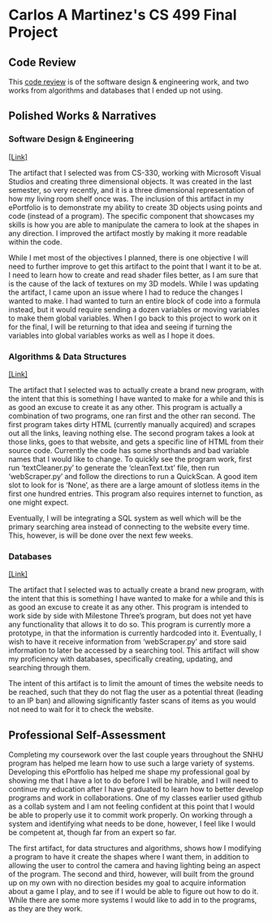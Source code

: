 # Carlos A Martinez's CS 499 Final Project

## Code Review

This [code review](https://youtu.be/rnRD6E8ajY4) is of the software design & engineering work, and two works from algorithms and databases that I ended up not using. 

## Polished Works & Narratives

### Software Design & Engineering
[[Link]](https://drive.google.com/file/d/1_i5aJq_LTRIAAwPYKd0VGlgpHQehP6Ol/view?usp=sharing)

   The artifact that I selected was from CS-330, working with Microsoft Visual Studios and creating three dimensional objects. It was created in the last semester, so very recently, and it is a three dimensional representation of how my living room shelf once was. The inclusion of this artifact in my ePortfolio is to demonstrate my ability to create 3D objects using points and code (instead of a program). The specific component that showcases my skills is how you are able to manipulate the camera to look at the shapes in any direction. I improved the artifact mostly by making it more readable within the code. 

   While I met most of the objectives I planned, there is one objective I will need to further improve to get this artifact to the point that I want it to be at. I need to learn how to create and read shader files better, as I am sure that is the cause of the lack of textures on my 3D models. While I was updating the artifact, I came upon an issue where I had to reduce the changes I wanted to make. I had wanted to turn an entire block of code into a formula instead, but it would require sending a dozen variables or moving variables to make them global variables. When I go back to this project to work on it for the final, I will be returning to that idea and seeing if turning the variables into global variables works as well as I hope it does. 

### Algorithms & Data Structures
[[Link]](https://drive.google.com/file/d/1U1U2e36jdGL8k2Yt0UkPXYuoDts7XZ3U/view?usp=sharing)

   The artifact that I selected was to actually create a brand new program, with the intent that this is something I have wanted to make for a while and this is as good an excuse to create it as any other. This program is actually a combination of two programs, one ran first and the other ran second. The first program takes dirty HTML (currently manually acquired) and scrapes out all the links, leaving nothing else. The second program takes a look at those links, goes to that website, and gets a specific line of HTML from their source code. Currently the code has some shorthands and bad variable names that I would like to change. To quickly see the program work, first run ‘textCleaner.py’ to generate the ‘cleanText.txt’ file, then run ‘webScraper.py’ and follow the directions to run a QuickScan. A good item slot to look for is ‘None’, as there are a large amount of slotless items in the first one hundred entries. This program also requires internet to function, as one might expect. 
	
   Eventually, I will be integrating a SQL system as well which will be the primary searching area instead of connecting to the website every time. This, however, is will be done over the next few weeks. 

### Databases
[[Link]](https://drive.google.com/file/d/1oGPaR0YxI3ctbPDDXfGJUiEZw3L0f2Je/view?usp=sharing)

   The artifact that I selected was to actually create a brand new program, with the intent that this is something I have wanted to make for a while and this is as good an excuse to create it as any other. This program is intended to work side by side with Milestone Three’s program, but does not yet have any functionality that allows it to do so. This program is currently more a prototype, in that the information is currently hardcoded into it. Eventually, I wish to have it receive information from ‘webScraper.py’ and store said information to later be accessed by a searching tool. This artifact will show my proficiency with databases, specifically creating, updating, and searching through them. 
	
   The intent of this artifact is to limit the amount of times the website needs to be reached, such that they do not flag the user as a potential threat (leading to an IP ban) and allowing significantly faster scans of items as you would not need to wait for it to check the website. 

## Professional Self-Assessment

   Completing my coursework over the last couple years throughout the SNHU program has helped me learn how to use such a large variety of systems. Developing this ePortfolio has helped me shape my professional goal by showing me that I have a lot to do before I will be hirable, and I will need to continue my education after I have graduated to learn how to better develop programs and work in collaborations. One of my classes earlier used github as a collab system and I am not feeling confident at this point that I would be able to properly use it to commit work properly. On working through a system and identifying what needs to be done, however, I feel like I would be competent at, though far from an expert so far. 
   
   The first artifact, for data structures and algorithms, shows how I modifying a program to have it create the shapes where I want them, in addition to allowing the user to control the camera and having lighting being an aspect of the program. The second and third, however, will built from the ground up on my own with no direction besides my goal to acquire information about a game I play, and to see if I would be able to figure out how to do it. While there are some more systems I would like to add in to the programs, as they are they work. 

